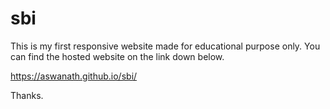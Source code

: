 # sbi
This is my first responsive website made for educational purpose only.
You can find the hosted website on the link down below.

https://aswanath.github.io/sbi/

Thanks.
